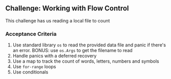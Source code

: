 ## Challenge: Working with Flow Control
This challenge has us reading a local file to count 

### Acceptance Criteria

1. Use standard library `os` to read the provided data file and panic if there's an error. BONUS: use `os.Args` to get the filename to read
2. Handle panics with a deferred recovery
3. Use a map to track the count of words, letters, numbers and symbols
4. Use `for-range` loops
5. Use conditionals